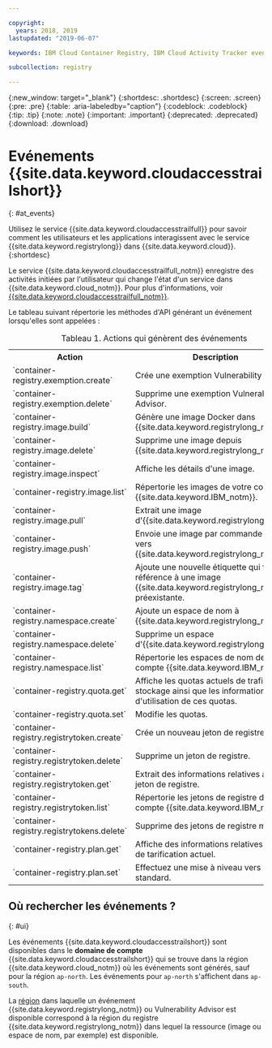 ```yaml
---

copyright:
  years: 2018, 2019
lastupdated: "2019-06-07"

keywords: IBM Cloud Container Registry, IBM Cloud Activity Tracker events, Activity Tracker events, events, track,

subcollection: registry

---
```


{:new_window: target="_blank"}
{:shortdesc: .shortdesc}
{:screen: .screen}
{:pre: .pre}
{:table: .aria-labeledby="caption"}
{:codeblock: .codeblock}
{:tip: .tip}
{:note: .note}
{:important: .important}
{:deprecated: .deprecated}
{:download: .download}

# Evénements {{site.data.keyword.cloudaccesstrailshort}}
{: #at_events}

Utilisez le service {{site.data.keyword.cloudaccesstrailfull}} pour savoir comment les utilisateurs et les applications interagissent avec le service {{site.data.keyword.registrylong}} dans {{site.data.keyword.cloud}}.
{:shortdesc}

Le service {{site.data.keyword.cloudaccesstrailfull_notm}} enregistre des activités initiées par l'utilisateur qui change l'état d'un service dans {{site.data.keyword.cloud_notm}}.
Pour plus d'informations, voir [{{site.data.keyword.cloudaccesstrailfull_notm}}](/docs/services/cloud-activity-tracker?topic=cloud-activity-tracker-getting-started#getting-started).

Le tableau suivant répertorie les méthodes d'API générant un événement lorsqu'elles sont appelées :

<table>
  <caption>Tableau 1. Actions qui génèrent des événements</caption>
  <tr>
    <th>Action</th>
	  <th>Description</th>
  </tr>
  <tr>
    <td>`container-registry.exemption.create`</td>
	  <td>Crée une exemption Vulnerability Advisor.</td>
  </tr>
  <tr>
    <td>`container-registry.exemption.delete`</td>
	  <td>Supprime une exemption Vulnerability Advisor.</td>
  </tr>
  <tr>
    <td>`container-registry.image.build`</td>
	  <td>Génère une image Docker dans {{site.data.keyword.registrylong_notm}}.</td>
  </tr>
  <tr>
    <td>`container-registry.image.delete`</td>
	  <td>Supprime une image depuis {{site.data.keyword.registrylong_notm}}.</td>
  </tr>
  <tr>
    <td>`container-registry.image.inspect`</td>
	  <td>Affiche les détails d'une image.</td>
  </tr>
  <tr>
    <td>`container-registry.image.list`</td>
	  <td>Répertorie les images de votre compte {{site.data.keyword.IBM_notm}}.</td>
  </tr>
  <tr>
    <td>`container-registry.image.pull`</td>
	  <td>Extrait une image d'{{site.data.keyword.registrylong_notm}}.</td>
  </tr>
  <tr>
    <td>`container-registry.image.push`</td>
	  <td>Envoie une image par commande push vers {{site.data.keyword.registrylong_notm}}.</td>
  </tr>
  <tr>
    <td>`container-registry.image.tag`</td>
	  <td>Ajoute une nouvelle étiquette qui fait référence à une image {{site.data.keyword.registrylong_notm}} préexistante.</td>
  </tr>
  <tr>
    <td>`container-registry.namespace.create`</td>
	  <td>Ajoute un espace de nom à {{site.data.keyword.registrylong_notm}}.</td>
  </tr>
  <tr>
    <td>`container-registry.namespace.delete`</td>
	  <td>Supprime un espace d'{{site.data.keyword.registrylong_notm}}.</td>
  </tr>
  <tr>
    <td>`container-registry.namespace.list`</td>
	  <td>Répertorie les espaces de nom de votre compte {{site.data.keyword.IBM_notm}}.</td>
  </tr>
  <tr>
    <td>`container-registry.quota.get`</td>
	  <td>Affiche les quotas actuels de trafic et de stockage ainsi que les informations d'utilisation de ces quotas.</td>
  </tr>
  <tr>
    <td>`container-registry.quota.set`</td>
	  <td>Modifie les quotas.</td>
  </tr>
  <tr>
    <td>`container-registry.registrytoken.create`</td>
	  <td>Crée un nouveau jeton de registre.</td>
  </tr>
  <tr>
    <td>`container-registry.registrytoken.delete`</td>
	  <td>Supprime un jeton de registre.</td>
  </tr>
  <tr>
    <td>`container-registry.registrytoken.get`</td>
	  <td>Extrait des informations relatives à un jeton de registre.</td>
  </tr>
  <tr>
    <td>`container-registry.registrytoken.list`</td>
	  <td>Répertorie les jetons de registre de votre compte {{site.data.keyword.IBM_notm}}.</td>
  </tr>
  <tr>
    <td>`container-registry.registrytokens.delete`</td>
	  <td>Supprime des jetons de registre multiples.</td>
  </tr>
  <tr>
    <td>`container-registry.plan.get`</td>
	  <td>Affiche des informations relatives au plan de tarification actuel.</td>
  </tr>
  <tr>
    <td>`container-registry.plan.set`</td>
	  <td>Effectuez une mise à niveau vers le plan standard.</td>
  </tr>
 </table>

## Où rechercher les événements ?
{: #ui}

Les événements {{site.data.keyword.cloudaccesstrailshort}} sont disponibles dans le **domaine de compte** {{site.data.keyword.cloudaccesstrailshort}} qui se trouve dans la région {{site.data.keyword.cloud_notm}} où les événements sont générés, sauf pour la région `ap-north`. Les événements pour `ap-north` s'affichent dans `ap-south`.

La [région](/docs/services/Registry?topic=registry-registry_overview#registry_regions) dans laquelle un événement {{site.data.keyword.registrylong_notm}} ou Vulnerability Advisor est disponible correspond à la région du registre {{site.data.keyword.registrylong_notm}} dans lequel la ressource (image ou espace de nom, par exemple) est disponible.
